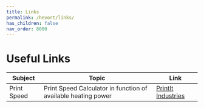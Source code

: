 ```yaml
---
title: Links
permalink: /hevort/links/
has_children: false
nav_order: 8000
---
```

# Useful Links

Subject|Topic|Link
-------|-----|----
Print Speed|Print Speed Calculator in function of available heating power|[PrintIt Industries](https://www.printitindustries.com/pages/print-speed-calculator)